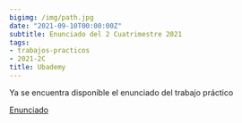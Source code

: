 ```yaml
---
bigimg: /img/path.jpg
date: "2021-09-10T00:00:00Z"
subtitle: Enunciado del 2 Cuatrimestre 2021
tags:
- trabajos-practicos
- 2021-2C
title: Ubademy
---
```

Ya se encuentra disponible el enunciado del trabajo práctico

[Enunciado](https://ingenieria-del-software-2.github.io/works/statement/2021/2/tp/enunciado/)
